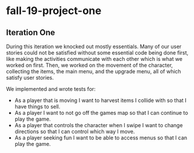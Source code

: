# fall-19-project-one

## Iteration One
During this iteration we knocked out mostly essentials. Many of our user stories could not be satisfied without some essential code being done first, like making the activities communicate with each other which is what we worked on first. Then, we worked on the movement of the character, collecting the items, the main menu, and the upgrade menu, all of which satisfy user stories.

We implemented and wrote tests for:
- As a player that is moving I want to harvest items I collide with so that I have things to sell.
- As a player I want to not go off the games map so that I can continue to play the game.
- As a player that controls the character when I swipe I want to change directions so that I can control which way I move.
- As a player seeking fun I want to be able to access menus so that I can play the game.
